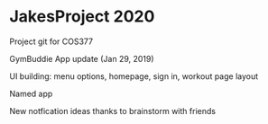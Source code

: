 # JakesProject 2020
 Project git for COS377
 
 GymBuddie App update (Jan 29, 2019)
 
 UI building: menu options, homepage, sign in, workout page layout

 Named app
 
 New notfication ideas thanks to brainstorm with friends
